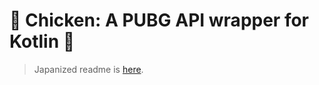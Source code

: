 # :construction: Chicken: A PUBG API wrapper for Kotlin :poultry_leg:

> Japanized readme is [here](https://github.com/blackbracken/Chicken/blob/master/README.ja.md).